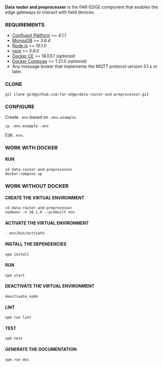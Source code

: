 **Data router and preprocesser** is the FAR-EDGE component that enables the edge gateways to
interact with field devices.

### REQUIREMENTS

* [Confluent Platform](https://www.confluent.io) >= *4.1.1*
* [MongoDB](https://www.mongodb.com/) >= *3.6.4*
* [Node.js](https://nodejs.org/) >= *10.1.0*
* [npm](https://www.npmjs.com/) >= *5.6.0*
* [Docker CE](https://www.docker.com/community-edition) >= 18.03.1 *(optional)*
* [Docker Compose](https://docs.docker.com/compose/) >= 1.21.0 *(optional)*
* Any message broker that implements the MQTT protocol version 3.1.x or later.

### CLONE

    git clone git@github.com:far-edge/data-router-and-preprocessor.git

### CONFIGURE

Create `.env` based on `.env.example`.

    cp .env.example .env

Edit `.env`.

### WORK WITH DOCKER

#### RUN

    cd data-router-and-preprocessor
    docker-compose up

### WORK WITHOUT DOCKER

#### CREATE THE VIRTUAL ENVIRONMENT

    cd data-router-and-preprocessor
    nodeenv -n 10.1.0 --prebuilt env

#### ACTIVATE THE VIRTUAL ENVIRONMENT

    . env/bin/activate

#### INSTALL THE DEPENDENCIES

    npm install

#### RUN

    npm start

#### DEACTIVATE THE VIRTUAL ENVIRONMENT

    deactivate_node

#### LINT

    npm run lint

#### TEST

    npm test

#### GENERATE THE DOCUMENTATION

    npm run doc

